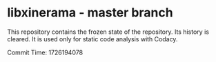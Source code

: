 # libxinerama - master branch

This repository contains the frozen state of the repository.
Its history is cleared. It is used only for static code
analysis with Codacy.

Commit Time: 1726194078